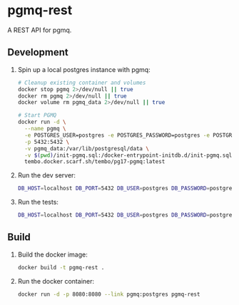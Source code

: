 # pgmq-rest

A REST API for pgmq.

## Development

1. Spin up a local postgres instance with pgmq:
    ```bash
    # Cleanup existing container and volumes
    docker stop pgmq 2>/dev/null || true
    docker rm pgmq 2>/dev/null || true
    docker volume rm pgmq_data 2>/dev/null || true

    # Start PGMQ
    docker run -d \
      --name pgmq \
      -e POSTGRES_USER=postgres -e POSTGRES_PASSWORD=postgres -e POSTGRES_DB=postgres \
      -p 5432:5432 \
      -v pgmq_data:/var/lib/postgresql/data \
      -v $(pwd)/init-pgmq.sql:/docker-entrypoint-initdb.d/init-pgmq.sql \
      tembo.docker.scarf.sh/tembo/pg17-pgmq:latest
    ```

2. Run the dev server:
    ```bash
    DB_HOST=localhost DB_PORT=5432 DB_USER=postgres DB_PASSWORD=postgres DB_NAME=postgres DB_POOL_SIZE=20 bun dev
    ```

3. Run the tests:
    ```bash
    DB_HOST=localhost DB_PORT=5432 DB_USER=postgres DB_PASSWORD=postgres DB_NAME=postgres DB_POOL_SIZE=20 bun test
    ```

## Build

1. Build the docker image:
    ```bash
    docker build -t pgmq-rest .
    ```

2. Run the docker container:
    ```bash
    docker run -d -p 8080:8080 --link pgmq:postgres pgmq-rest
    ```
